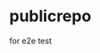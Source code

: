 # publicrepo
for e2e test




































































































































































































































































































































































































































































































































































































































































































































































































































